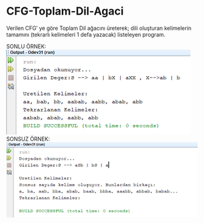 # CFG-Toplam-Dil-Agaci
Verilen CFG’ ye göre Toplam Dil ağacını üreterek; dili oluşturan kelimelerin tamamını (tekrarlı kelimeleri 1 defa yazacak) listeleyen program.


SONLU ÖRNEK:<br />
![alt text](https://github.com/bilalemirgunay/CFG-Toplam-Dil-Agaci/blob/main/sonluOrnek.png)
<br />
SONSUZ ÖRNEK:<br />
![alt text](https://github.com/bilalemirgunay/CFG-Toplam-Dil-Agaci/blob/main/sonsuzOrnek.png)
